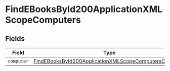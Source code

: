 # FindEBooksById200ApplicationXMLScopeComputers


## Fields

| Field                                                                                                                                     | Type                                                                                                                                      | Required                                                                                                                                  | Description                                                                                                                               |
| ----------------------------------------------------------------------------------------------------------------------------------------- | ----------------------------------------------------------------------------------------------------------------------------------------- | ----------------------------------------------------------------------------------------------------------------------------------------- | ----------------------------------------------------------------------------------------------------------------------------------------- |
| `computer`                                                                                                                                | [FindEBooksById200ApplicationXMLScopeComputersComputer](../../models/operations/findebooksbyid200applicationxmlscopecomputerscomputer.md) | :heavy_minus_sign:                                                                                                                        | N/A                                                                                                                                       |